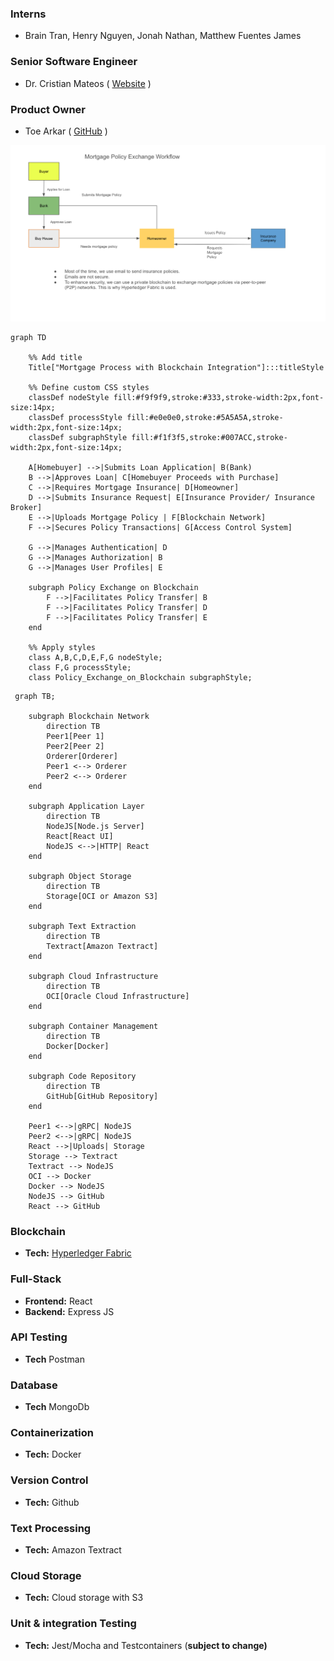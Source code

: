 ### Interns 
- Brain Tran, Henry Nguyen, Jonah Nathan, Matthew Fuentes James 
### Senior Software Engineer
- Dr. Cristian Mateos ( [Website](https://users.exa.unicen.edu.ar/~cmateos/) )
### Product Owner
- Toe Arkar ( [GitHub](https://github.com/Toe12) )

![mortgage_policy_exchange_workdlow.png](mortgage_policy_exchange_workdlow.png)

```mermaid
graph TD

    %% Add title
    Title["Mortgage Process with Blockchain Integration"]:::titleStyle

    %% Define custom CSS styles
    classDef nodeStyle fill:#f9f9f9,stroke:#333,stroke-width:2px,font-size:14px;
    classDef processStyle fill:#e0e0e0,stroke:#5A5A5A,stroke-width:2px,font-size:14px;
    classDef subgraphStyle fill:#f1f3f5,stroke:#007ACC,stroke-width:2px,font-size:14px;

    A[Homebuyer] -->|Submits Loan Application| B(Bank)
    B -->|Approves Loan| C[Homebuyer Proceeds with Purchase]
    C -->|Requires Mortgage Insurance| D[Homeowner]
    D -->|Submits Insurance Request| E[Insurance Provider/ Insurance Broker]
    E -->|Uploads Mortgage Policy | F[Blockchain Network]
    F -->|Secures Policy Transactions| G[Access Control System]

    G -->|Manages Authentication| D
    G -->|Manages Authorization| B
    G -->|Manages User Profiles| E

    subgraph Policy Exchange on Blockchain
        F -->|Facilitates Policy Transfer| B
        F -->|Facilitates Policy Transfer| D
        F -->|Facilitates Policy Transfer| E
    end

    %% Apply styles
    class A,B,C,D,E,F,G nodeStyle;
    class F,G processStyle;
    class Policy_Exchange_on_Blockchain subgraphStyle;
```

```mermaid
 graph TB;

    subgraph Blockchain Network
        direction TB
        Peer1[Peer 1]
        Peer2[Peer 2]
        Orderer[Orderer]
        Peer1 <--> Orderer
        Peer2 <--> Orderer
    end

    subgraph Application Layer
        direction TB
        NodeJS[Node.js Server]
        React[React UI]
        NodeJS <-->|HTTP| React
    end

    subgraph Object Storage
        direction TB
        Storage[OCI or Amazon S3]
    end

    subgraph Text Extraction
        direction TB
        Textract[Amazon Textract]
    end

    subgraph Cloud Infrastructure
        direction TB
        OCI[Oracle Cloud Infrastructure]
    end

    subgraph Container Management
        direction TB
        Docker[Docker]
    end

    subgraph Code Repository
        direction TB
        GitHub[GitHub Repository]
    end

    Peer1 <-->|gRPC| NodeJS
    Peer2 <-->|gRPC| NodeJS
    React -->|Uploads| Storage
    Storage --> Textract
    Textract --> NodeJS
    OCI --> Docker
    Docker --> NodeJS
    NodeJS --> GitHub
    React --> GitHub
```

### Blockchain

- **Tech:** [Hyperledger Fabric](https://docs.google.com/presentation/d/1SrBRrJa8lHw4Rct_hfm9C1ss2U1PXXnyWtEB_lxk8_Y/edit?usp=sharing)

### Full-Stack

- **Frontend:** React
- **Backend:** Express JS

### API Testing

- **Tech** Postman

### Database

- **Tech** MongoDb

### Containerization

- **Tech:** Docker

### Version Control

- **Tech:** Github

### Text Processing

- **Tech:** Amazon Textract

### Cloud Storage

- **Tech:** Cloud storage with S3

### Unit & integration Testing

- **Tech:** Jest/Mocha and Testcontainers (<b>subject to change)
